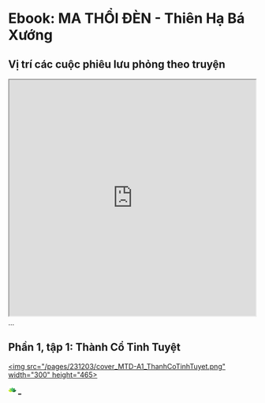 # Ebook: MA THỔI ĐÈN - Thiên Hạ Bá Xướng

## Vị trí các cuộc phiêu lưu phỏng theo truyện
<iframe src="https://www.google.com/maps/d/u/0/embed?mid=1oB1_Y--YLIn2daILexM39iQUyBsQj50&ehbc=2E312F" width="500" height="480"></iframe>
...

## Phần 1, tập 1: Thành Cổ Tinh Tuyệt
[<img src="/pages/231203/cover_MTD-A1_ThanhCoTinhTuyet.png" width="300" height="465>](/pages/about.html)









[<img src="/pages/source/logo16.png" width="16">](/pages/about.html) [_](/pages/about.html)
